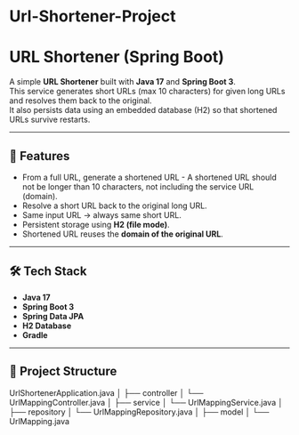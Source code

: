 # Url-Shortener-Project

# URL Shortener (Spring Boot)

A simple **URL Shortener** built with **Java 17** and **Spring Boot 3**.  
This service generates short URLs (max 10 characters) for given long URLs and resolves them back to the original.  
It also persists data using an embedded database (H2) so that shortened URLs survive restarts.  

---

## 🚀 Features

- From a full URL, generate a shortened URL - A shortened URL should not be longer than 10 characters, not including the service URL (domain).
- Resolve a short URL back to the original long URL.
- Same input URL → always same short URL.
- Persistent storage using **H2 (file mode)**.
- Shortened URL reuses the **domain of the original URL**.

---

## 🛠️ Tech Stack

- **Java 17**
- **Spring Boot 3**
- **Spring Data JPA**
- **H2 Database**
- **Gradle**

---

## 📂 Project Structure

UrlShortenerApplication.java
│
├── controller
│ └── UrlMappingController.java
│
├── service
│ └── UrlMappingService.java
│
├── repository
│ └── UrlMappingRepository.java
│
├── model
│ └── UrlMapping.java

